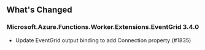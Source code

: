## What's Changed

<!-- Please add your release notes in the following format:
- My change description (#PR/#issue)
-->

### Microsoft.Azure.Functions.Worker.Extensions.EventGrid 3.4.0

- Update EventGrid output binding to add Connection property (#1835)

